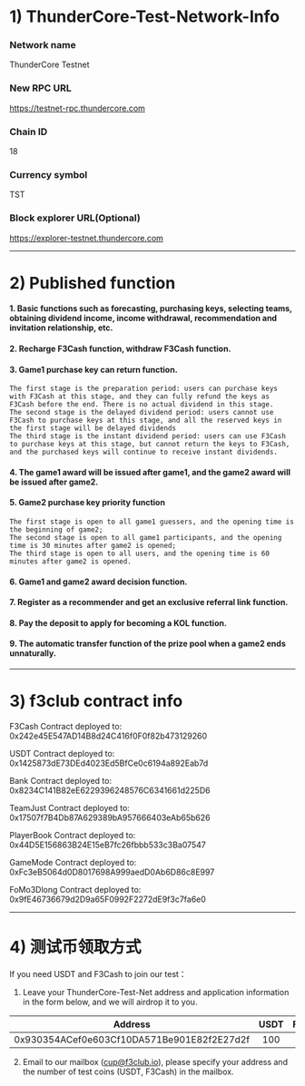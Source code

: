 # 1) ThunderCore-Test-Network-Info

### Network name
ThunderCore Testnet
### New RPC URL
https://testnet-rpc.thundercore.com
### Chain ID
18
### Currency symbol
TST
### Block explorer URL(Optional)
https://explorer-testnet.thundercore.com

***

# 2) Published function

#### 1. Basic functions such as forecasting, purchasing keys, selecting teams, obtaining dividend income, income withdrawal, recommendation and invitation relationship, etc.
#### 2. Recharge F3Cash function, withdraw F3Cash function.
#### 3. Game1 purchase key can return function.
    The first stage is the preparation period: users can purchase keys with F3Cash at this stage, and they can fully refund the keys as F3Cash before the end. There is no actual dividend in this stage.
    The second stage is the delayed dividend period: users cannot use F3Cash to purchase keys at this stage, and all the reserved keys in the first stage will be delayed dividends
    The third stage is the instant dividend period: users can use F3Cash to purchase keys at this stage, but cannot return the keys to F3Cash, and the purchased keys will continue to receive instant dividends.
#### 4. The game1 award will be issued after game1, and the game2 award will be issued after game2.
#### 5. Game2 purchase key priority function
    The first stage is open to all game1 guessers, and the opening time is the beginning of game2;
    The second stage is open to all game1 participants, and the opening time is 30 minutes after game2 is opened;
    The third stage is open to all users, and the opening time is 60 minutes after game2 is opened.
#### 6. Game1 and game2 award decision function.
#### 7. Register as a recommender and get an exclusive referral link function.
#### 8. Pay the deposit to apply for becoming a KOL function.
#### 9. The automatic transfer function of the prize pool when a game2 ends unnaturally.

***

# 3) f3club contract info

F3Cash Contract deployed to: 0x242e45E547AD14B8d24C416f0F0f82b473129260

USDT Contract deployed to: 0x1425873dE73DEd4023Ed5BfCe0c6194a892Eab7d

Bank Contract deployed to: 0x8234C141B82eE6229396248576C6341661d225D6

TeamJust Contract deployed to: 0x17507f7B4Db87A629389bA957666403eAb65b626

PlayerBook Contract deployed to: 0x44D5E156863B24E15eB7fc26fbbb533c3Ba07547

GameMode Contract deployed to: 0xFc3eB5064d0D8017698A999aedD0Ab6D86c8E997

FoMo3Dlong Contract deployed to: 0x9fE46736679d2D9a65F0992F2272dE9f3c7fa6e0

***

# 4) 测试币领取方式

If you need USDT and F3Cash to join our test：

1. Leave your ThunderCore-Test-Net address and application information in the form below, and we will airdrop it to you. 

 Address      | USDT     | F3Cash     
 -------- | :-----------:  | :-----------: 
 0x930354ACef0e603Cf10DA571Be901E82f2E27d2f     | 100     | 100     

2. Email to our mailbox (cup@f3club.io), please specify your address and the number of test coins (USDT, F3Cash) in the mailbox.


